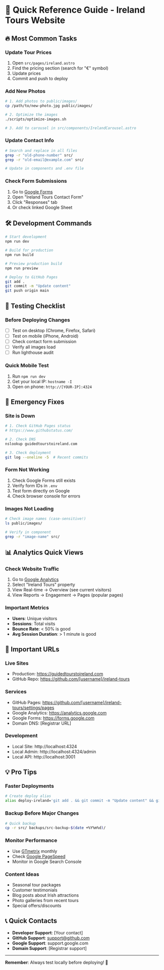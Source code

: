 # 🎯 Quick Reference Guide - Ireland Tours Website

## 🔥 Most Common Tasks

### Update Tour Prices
1. Open `src/pages/ireland.astro`
2. Find the pricing section (search for "€" symbol)
3. Update prices
4. Commit and push to deploy

### Add New Photos
```bash
# 1. Add photos to public/images/
cp /path/to/new-photo.jpg public/images/

# 2. Optimize the images
./scripts/optimize-images.sh

# 3. Add to carousel in src/components/IrelandCarousel.astro
```

### Update Contact Info
```bash
# Search and replace in all files
grep -r "old-phone-number" src/
grep -r "old-email@example.com" src/

# Update in components and .env file
```

### Check Form Submissions
1. Go to [Google Forms](https://forms.google.com)
2. Open "Ireland Tours Contact Form"
3. Click "Responses" tab
4. Or check linked Google Sheet

## 🛠️ Development Commands

```bash
# Start development
npm run dev

# Build for production
npm run build

# Preview production build
npm run preview

# Deploy to GitHub Pages
git add .
git commit -m "Update content"
git push origin main
```

## 📱 Testing Checklist

### Before Deploying Changes
- [ ] Test on desktop (Chrome, Firefox, Safari)
- [ ] Test on mobile (iPhone, Android)
- [ ] Check contact form submission
- [ ] Verify all images load
- [ ] Run lighthouse audit

### Quick Mobile Test
1. Run `npm run dev`
2. Get your local IP: `hostname -I`
3. Open on phone: `http://[YOUR-IP]:4324`

## 🚨 Emergency Fixes

### Site is Down
```bash
# 1. Check GitHub Pages status
# https://www.githubstatus.com/

# 2. Check DNS
nslookup guidedtourstoireland.com

# 3. Check deployment
git log --oneline -5  # Recent commits
```

### Form Not Working
1. Check Google Forms still exists
2. Verify form IDs in `.env`
3. Test form directly on Google
4. Check browser console for errors

### Images Not Loading
```bash
# Check image names (case-sensitive!)
ls public/images/

# Verify in component
grep -r "image-name" src/
```

## 📊 Analytics Quick Views

### Check Website Traffic
1. Go to [Google Analytics](https://analytics.google.com)
2. Select "Ireland Tours" property
3. View Real-time → Overview (see current visitors)
4. View Reports → Engagement → Pages (popular pages)

### Important Metrics
- **Users**: Unique visitors
- **Sessions**: Total visits
- **Bounce Rate**: < 50% is good
- **Avg Session Duration**: > 1 minute is good

## 🔗 Important URLs

### Live Sites
- Production: https://guidedtourstoireland.com
- GitHub Repo: https://github.com/[username]/ireland-tours

### Services
- GitHub Pages: https://github.com/[username]/ireland-tours/settings/pages
- Google Analytics: https://analytics.google.com
- Google Forms: https://forms.google.com
- Domain DNS: [Registrar URL]

### Development
- Local Site: http://localhost:4324
- Local Admin: http://localhost:4324/admin
- Local API: http://localhost:3001

## 💡 Pro Tips

### Faster Deployments
```bash
# Create deploy alias
alias deploy-ireland='git add . && git commit -m "Update content" && git push'
```

### Backup Before Major Changes
```bash
# Quick backup
cp -r src/ backups/src-backup-$(date +%Y%m%d)/
```

### Monitor Performance
- Use [GTmetrix](https://gtmetrix.com) monthly
- Check [Google PageSpeed](https://pagespeed.web.dev)
- Monitor in Google Search Console

### Content Ideas
- Seasonal tour packages
- Customer testimonials
- Blog posts about Irish attractions
- Photo galleries from recent tours
- Special offers/discounts

## 📞 Quick Contacts

- **Developer Support**: [Your contact]
- **GitHub Support**: support@github.com
- **Google Support**: support.google.com
- **Domain Support**: [Registrar support]

---

**Remember**: Always test locally before deploying! 🚀